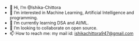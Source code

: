 - 👋 Hi, I’m @Ishika-Chittora
- 👀 I’m interested in Machine Learning, Artificial Intelligence and programming.
- 🌱 I’m currently learning DSA and AI/ML.
- 💞️ I’m looking to collaborate on open source.
- 📫 How to reach me: my mail id: ishikachittora947@gmail.com

<!---
Ishika-Chittora/Ishika-Chittora is a ✨ special ✨ repository because its `README.md` (this file) appears on your GitHub profile.
You can click the Preview link to take a look at your changes.
--->

